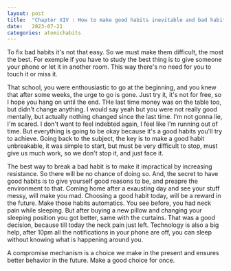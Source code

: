 ```yaml
---
layout: post
title:  "Chapter XIV : How to make good habits inevitable and bad habits impossible"
date:   2023-07-21
categories: atomichabits
---
```

To fix bad habits it's not that easy. So we must make them difficult, the most the best. For exemple if you have to study the best thing is to give someone your phone or let it in another room. This way there's no need for you to touch it or miss it.

That school, you were enthousiastic to go at the beginning, and you knew that after some weeks, the urge to go is gone. Just try it, it's not for free, so I hope you hang on until the end. THe last time money was on the table too, but didn't change anything. I would say yeah but you were not really good mentally, but actually nothing changed since the last time. I'm not gonna lie, I'm scared. I don't want to feel indebted again, I feel like I'm running out of time. But everything is going to be okay because it's a good habits you'll try to achieve. Going back to the subject, the key is to make a good habit unbreakable, it was simple to start, but must be very difficult to stop, must give us much work, so we don't stop it, and just face it.

The best way to break a bad habit is to make it impractical by increasing resistance. So there will be no chance of doing so. And, the secret to have good habits is to give yourself good reasons to be, and preapre the environment to that. Coming home after a exausting day and see your stuff messy, will make you mad. Choosing a good habit today, will be a reward in the future. Make those habits automatics. You see before, you had neck pain while sleeping. But after buying a new pillow and changing your sleeping position you got better, same with the curtains. That was a good decision, because till today the neck pain just left. Technology is also a big help, after 10pm all the notifications in your phone are off, you can sleep without knowing what is happening around you.

A compromise mechanism is a choice we make in the present and ensures better behavior in the future. Make a good choice for once.
